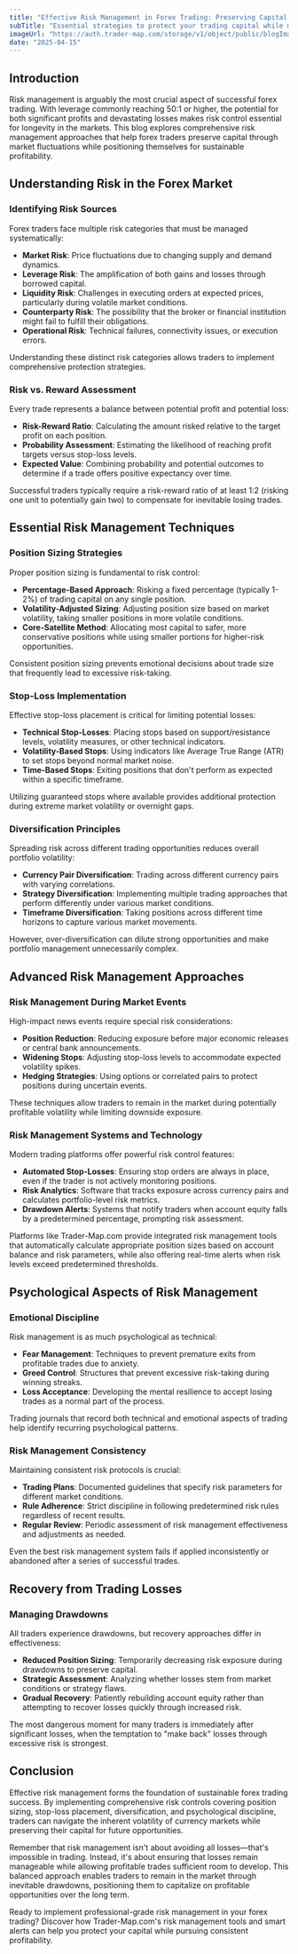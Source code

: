 ```yaml
---
title: "Effective Risk Management in Forex Trading: Preserving Capital for Long-Term Success"
subTitle: "Essential strategies to protect your trading capital while maximizing profit potential"
imageUrl: "https://auth.trader-map.com/storage/v1/object/public/blogImages/blog7.png"
date: "2025-04-15"
---
```


## Introduction

Risk management is arguably the most crucial aspect of successful forex trading. With leverage commonly reaching 50:1 or higher, the potential for both significant profits and devastating losses makes risk control essential for longevity in the markets. This blog explores comprehensive risk management approaches that help forex traders preserve capital through market fluctuations while positioning themselves for sustainable profitability.

## Understanding Risk in the Forex Market

### Identifying Risk Sources

Forex traders face multiple risk categories that must be managed systematically:

- **Market Risk**: Price fluctuations due to changing supply and demand dynamics.
- **Leverage Risk**: The amplification of both gains and losses through borrowed capital.
- **Liquidity Risk**: Challenges in executing orders at expected prices, particularly during volatile market conditions.
- **Counterparty Risk**: The possibility that the broker or financial institution might fail to fulfill their obligations.
- **Operational Risk**: Technical failures, connectivity issues, or execution errors.

Understanding these distinct risk categories allows traders to implement comprehensive protection strategies.

### Risk vs. Reward Assessment

Every trade represents a balance between potential profit and potential loss:

- **Risk-Reward Ratio**: Calculating the amount risked relative to the target profit on each position.
- **Probability Assessment**: Estimating the likelihood of reaching profit targets versus stop-loss levels.
- **Expected Value**: Combining probability and potential outcomes to determine if a trade offers positive expectancy over time.

Successful traders typically require a risk-reward ratio of at least 1:2 (risking one unit to potentially gain two) to compensate for inevitable losing trades.

## Essential Risk Management Techniques

### Position Sizing Strategies

Proper position sizing is fundamental to risk control:

- **Percentage-Based Approach**: Risking a fixed percentage (typically 1-2%) of trading capital on any single position.
- **Volatility-Adjusted Sizing**: Adjusting position size based on market volatility, taking smaller positions in more volatile conditions.
- **Core-Satellite Method**: Allocating most capital to safer, more conservative positions while using smaller portions for higher-risk opportunities.

Consistent position sizing prevents emotional decisions about trade size that frequently lead to excessive risk-taking.

### Stop-Loss Implementation

Effective stop-loss placement is critical for limiting potential losses:

- **Technical Stop-Losses**: Placing stops based on support/resistance levels, volatility measures, or other technical indicators.
- **Volatility-Based Stops**: Using indicators like Average True Range (ATR) to set stops beyond normal market noise.
- **Time-Based Stops**: Exiting positions that don't perform as expected within a specific timeframe.

Utilizing guaranteed stops where available provides additional protection during extreme market volatility or overnight gaps.

### Diversification Principles

Spreading risk across different trading opportunities reduces overall portfolio volatility:

- **Currency Pair Diversification**: Trading across different currency pairs with varying correlations.
- **Strategy Diversification**: Implementing multiple trading approaches that perform differently under various market conditions.
- **Timeframe Diversification**: Taking positions across different time horizons to capture various market movements.

However, over-diversification can dilute strong opportunities and make portfolio management unnecessarily complex.

## Advanced Risk Management Approaches

### Risk Management During Market Events

High-impact news events require special risk considerations:

- **Position Reduction**: Reducing exposure before major economic releases or central bank announcements.
- **Widening Stops**: Adjusting stop-loss levels to accommodate expected volatility spikes.
- **Hedging Strategies**: Using options or correlated pairs to protect positions during uncertain events.

These techniques allow traders to remain in the market during potentially profitable volatility while limiting downside exposure.

### Risk Management Systems and Technology

Modern trading platforms offer powerful risk control features:

- **Automated Stop-Losses**: Ensuring stop orders are always in place, even if the trader is not actively monitoring positions.
- **Risk Analytics**: Software that tracks exposure across currency pairs and calculates portfolio-level risk metrics.
- **Drawdown Alerts**: Systems that notify traders when account equity falls by a predetermined percentage, prompting risk assessment.

Platforms like Trader-Map.com provide integrated risk management tools that automatically calculate appropriate position sizes based on account balance and risk parameters, while also offering real-time alerts when risk levels exceed predetermined thresholds.

## Psychological Aspects of Risk Management

### Emotional Discipline

Risk management is as much psychological as technical:

- **Fear Management**: Techniques to prevent premature exits from profitable trades due to anxiety.
- **Greed Control**: Structures that prevent excessive risk-taking during winning streaks.
- **Loss Acceptance**: Developing the mental resilience to accept losing trades as a normal part of the process.

Trading journals that record both technical and emotional aspects of trading help identify recurring psychological patterns.

### Risk Management Consistency

Maintaining consistent risk protocols is crucial:

- **Trading Plans**: Documented guidelines that specify risk parameters for different market conditions.
- **Rule Adherence**: Strict discipline in following predetermined risk rules regardless of recent results.
- **Regular Review**: Periodic assessment of risk management effectiveness and adjustments as needed.

Even the best risk management system fails if applied inconsistently or abandoned after a series of successful trades.

## Recovery from Trading Losses

### Managing Drawdowns

All traders experience drawdowns, but recovery approaches differ in effectiveness:

- **Reduced Position Sizing**: Temporarily decreasing risk exposure during drawdowns to preserve capital.
- **Strategic Assessment**: Analyzing whether losses stem from market conditions or strategy flaws.
- **Gradual Recovery**: Patiently rebuilding account equity rather than attempting to recover losses quickly through increased risk.

The most dangerous moment for many traders is immediately after significant losses, when the temptation to "make back" losses through excessive risk is strongest.

## Conclusion

Effective risk management forms the foundation of sustainable forex trading success. By implementing comprehensive risk controls covering position sizing, stop-loss placement, diversification, and psychological discipline, traders can navigate the inherent volatility of currency markets while preserving their capital for future opportunities.

Remember that risk management isn't about avoiding all losses—that's impossible in trading. Instead, it's about ensuring that losses remain manageable while allowing profitable trades sufficient room to develop. This balanced approach enables traders to remain in the market through inevitable drawdowns, positioning them to capitalize on profitable opportunities over the long term.

Ready to implement professional-grade risk management in your forex trading? Discover how Trader-Map.com's risk management tools and smart alerts can help you protect your capital while pursuing consistent profitability.
